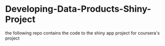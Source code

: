 # Developing-Data-Products-Shiny-Project
the following repo contains the code to the shiny app project for coursera's project
